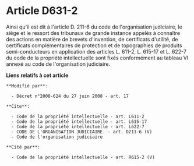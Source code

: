 # Article D631-2

Ainsi qu'il est dit à l'article D. 211-6 du code de l'organisation judiciaire, le siège et le ressort des tribunaux de grande
instance appelés à connaître des actions en matière de brevets d'invention, de certificats d'utilité, de certificats
complémentaires de protection et de topographies de produits semi-conducteurs en application des articles L. 611-2, L. 615-17
et L. 622-7 du code de la propriété intellectuelle sont fixés conformément au tableau VI annexé au code de l'organisation
judiciaire.

**Liens relatifs à cet article**

	**Modifié par**:

	  - Décret n°2008-624 du 27 juin 2008 - art. 17

	**Cite**:

	  - Code de la propriété intellectuelle - art. L611-2
	  - Code de la propriété intellectuelle - art. L615-17
	  - Code de la propriété intellectuelle - art. L622-7
	  - CODE DE L'ORGANISATION JUDICIAIRE. - art. D211-6 (V)
	  - Code de l'organisation judiciaire

	**Cité par**:

	  - Code de la propriété intellectuelle - art. R615-2 (V)

